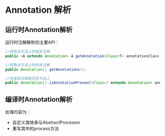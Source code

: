 # Annotation 解析
## 运行时Annotation解析
运行时注解解析的主要API：
``` Java
//获取该方法上的指定注解
public <A extends Annotation> A getAnnotation(Class<T> annotationClass);

//获取该方法上的所有注解
public Annotation[] getAnnotations();

//检查该注解是否在方法上
public Annotation[] isAnnotationPresent(Class<? extends Annotation> annotationClass);
```
## 编译时Annotation解析
处理内容为：
 - 自定义类继承与AbstractProcessor
 - 重写其中的process方法

